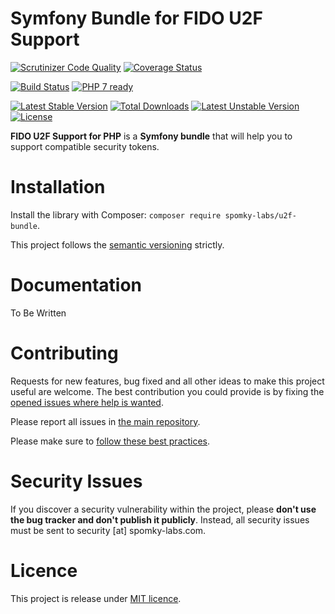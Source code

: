 Symfony Bundle for FIDO U2F Support
===================================

[![Scrutinizer Code Quality](https://scrutinizer-ci.com/g/Spomky-Labs/u2f-bundle/badges/quality-score.png?b=master)](https://scrutinizer-ci.com/g/Spomky-Labs/u2f-bundle/?branch=master)
[![Coverage Status](https://coveralls.io/repos/github/Spomky-Labs/u2f-bundle/badge.svg?branch=master)](https://coveralls.io/github/Spomky-Labs/u2f-bundle?branch=master)

[![Build Status](https://travis-ci.org/Spomky-Labs/u2f-bundle.svg?branch=master)](https://travis-ci.org/Spomky-Labs/u2f-bundle)
[![PHP 7 ready](http://php7ready.timesplinter.ch/spomky-labs/u2f-bundle/master/badge.svg)](https://travis-ci.org/spomky-labs/u2f-bundle)

[![Latest Stable Version](https://poser.pugx.org/spomky-labs/u2f-bundle/v/stable.png)](https://packagist.org/packages/spomky-labs/u2f-bundle)
[![Total Downloads](https://poser.pugx.org/spomky-labs/u2f-bundle/downloads.png)](https://packagist.org/packages/spomky-labs/u2f-bundle)
[![Latest Unstable Version](https://poser.pugx.org/spomky-labs/u2f-bundle/v/unstable.png)](https://packagist.org/packages/spomky-labs/u2f-bundle)
[![License](https://poser.pugx.org/spomky-labs/u2f-bundle/license.png)](https://packagist.org/packages/spomky-labs/u2f-bundle)

**FIDO U2F Support for PHP** is a **Symfony bundle** that will help you to support compatible security tokens.

# Installation

Install the library with Composer: `composer require spomky-labs/u2f-bundle`.

This project follows the [semantic versioning](http://semver.org/) strictly.

# Documentation

To Be Written

# Contributing

Requests for new features, bug fixed and all other ideas to make this project useful are welcome.
The best contribution you could provide is by fixing the [opened issues where help is wanted](https://github.com/Spomky-Labs/u2f-bundle/issues?q=is%3Aissue+is%3Aopen+label%3A%22help+wanted%22).

Please report all issues in [the main repository](https://github.com/Spomky-Labs/u2f-bundle/issues).

Please make sure to [follow these best practices](.github/CONTRIBUTING.md).

# Security Issues

If you discover a security vulnerability within the project, please **don't use the bug tracker and don't publish it publicly**.
Instead, all security issues must be sent to security [at] spomky-labs.com. 

# Licence

This project is release under [MIT licence](LICENSE).

